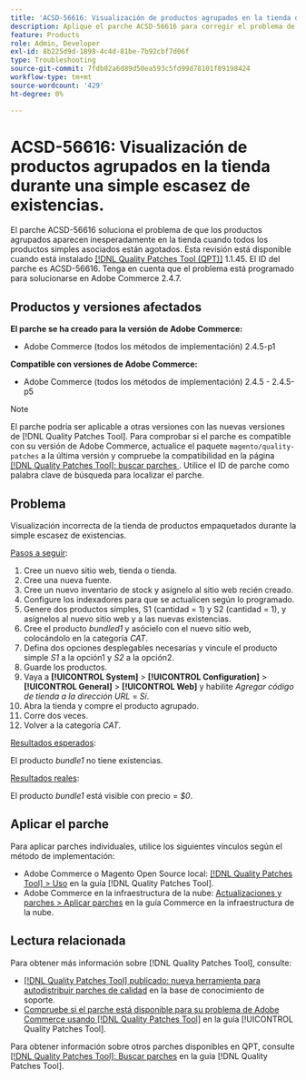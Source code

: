 ```yaml
---
title: 'ACSD-56616: Visualización de productos agrupados en la tienda durante una simple escasez de existencias'
description: Aplique el parche ACSD-56616 para corregir el problema de Adobe Commerce en el que los productos agrupados aparecen inesperadamente en la tienda cuando todos los productos simples asociados están agotados.
feature: Products
role: Admin, Developer
exl-id: 8b225d9d-1898-4c4d-81be-7b92cbf7d06f
type: Troubleshooting
source-git-commit: 7fdb02a6d89d50ea593c5fd99d78101f89198424
workflow-type: tm+mt
source-wordcount: '429'
ht-degree: 0%

---
```


# ACSD-56616: Visualización de productos agrupados en la tienda durante una simple escasez de existencias.

El parche ACSD-56616 soluciona el problema de que los productos agrupados aparecen inesperadamente en la tienda cuando todos los productos simples asociados están agotados. Esta revisión está disponible cuando está instalado [[!DNL Quality Patches Tool (QPT)]](https://experienceleague.adobe.com/en/docs/commerce-operations/tools/quality-patches-tool/quality-patches-tool-to-self-serve-quality-patches) 1.1.45. El ID del parche es ACSD-56616. Tenga en cuenta que el problema está programado para solucionarse en Adobe Commerce 2.4.7.

## Productos y versiones afectados

**El parche se ha creado para la versión de Adobe Commerce:**

* Adobe Commerce (todos los métodos de implementación) 2.4.5-p1

**Compatible con versiones de Adobe Commerce:**

* Adobe Commerce (todos los métodos de implementación) 2.4.5 - 2.4.5-p5

>[!NOTE]
>
>El parche podría ser aplicable a otras versiones con las nuevas versiones de [!DNL Quality Patches Tool]. Para comprobar si el parche es compatible con su versión de Adobe Commerce, actualice el paquete `magento/quality-patches` a la última versión y compruebe la compatibilidad en la página [[!DNL Quality Patches Tool]: buscar parches ](https://experienceleague.adobe.com/tools/commerce-quality-patches/index.html). Utilice el ID de parche como palabra clave de búsqueda para localizar el parche.

## Problema

Visualización incorrecta de la tienda de productos empaquetados durante la simple escasez de existencias.

<u>Pasos a seguir</u>:

1. Cree un nuevo sitio web, tienda o tienda.
1. Cree una nueva fuente.
1. Cree un nuevo inventario de stock y asígnelo al sitio web recién creado.
1. Configure los indexadores para que se actualicen según lo programado.
1. Genere dos productos simples, S1 (cantidad = 1) y S2 (cantidad = 1), y asígnelos al nuevo sitio web y a las nuevas existencias.
1. Cree el producto *bundled1* y asócielo con el nuevo sitio web, colocándolo en la categoría *CAT*.
1. Defina dos opciones desplegables necesarias y vincule el producto simple *S1* a la opción1 y *S2* a la opción2.
1. Guarde los productos.
1. Vaya a **[!UICONTROL System]** > **[!UICONTROL Configuration]** > **[!UICONTROL General]** > **[!UICONTROL Web]** y habilite *Agregar código de tienda a la dirección URL* = *Sí*.
1. Abra la tienda y compre el producto agrupado.
1. Corre dos veces.
1. Volver a la categoría *CAT*.

<u>Resultados esperados</u>:

El producto *bundle1* no tiene existencias.

<u>Resultados reales</u>:

El producto *bundle1* está visible con precio = *$0*.

## Aplicar el parche

Para aplicar parches individuales, utilice los siguientes vínculos según el método de implementación:

* Adobe Commerce o Magento Open Source local: [[!DNL Quality Patches Tool] > Uso](/help/tools/quality-patches-tool/usage.md) en la guía [!DNL Quality Patches Tool].
* Adobe Commerce en la infraestructura de la nube: [Actualizaciones y parches > Aplicar parches](https://experienceleague.adobe.com/docs/commerce-cloud-service/user-guide/develop/upgrade/apply-patches.html) en la guía Commerce en la infraestructura de la nube.

## Lectura relacionada

Para obtener más información sobre [!DNL Quality Patches Tool], consulte:

* [[!DNL Quality Patches Tool] publicado: nueva herramienta para autodistribuir parches de calidad](https://experienceleague.adobe.com/en/docs/commerce-operations/tools/quality-patches-tool/quality-patches-tool-to-self-serve-quality-patches) en la base de conocimiento de soporte.
* [Compruebe si el parche está disponible para su problema de Adobe Commerce usando [!DNL Quality Patches Tool]](/help/tools/quality-patches-tool/patches-available-in-qpt/check-patch-for-magento-issue-with-magento-quality-patches.md) en la guía [!UICONTROL Quality Patches Tool].


Para obtener información sobre otros parches disponibles en QPT, consulte [[!DNL Quality Patches Tool]: Buscar parches](https://experienceleague.adobe.com/tools/commerce-quality-patches/index.html) en la guía [!DNL Quality Patches Tool].
